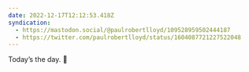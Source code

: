 ```yaml
---
date: 2022-12-17T12:12:53.418Z
syndication:
  - https://mastodon.social/@paulrobertlloyd/109528959502444187
  - https://twitter.com/paulrobertlloyd/status/1604087721227522048
---
```

Today’s the day. 😬
